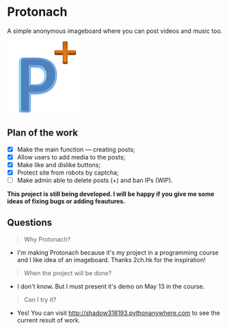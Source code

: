 # Protonach
A simple anonymous imageboard where you can post videos and music too.

![Logo](/static/media/favicon.png)
## Plan of the work
- [x] Make the main function — creating posts;
- [x] Allow users to add media to the posts;
- [x] Make like and dislike buttons;
- [x] Protect site from robots by captcha;
- [ ] Make admin able to delete posts (+) and ban IPs (WIP).

**This project is still being developed. I will be happy if you give me some ideas of fixing bugs or adding feautures.**
## Questions
>Why Protonach?

- I'm making Protonach because it's my project in a programming course and I like idea of an imageboard. Thanks 2ch.hk for the inspiration!
>When the project will be done?

- I don't know. But I must present it's demo on May 13 in the course.
>Can I try it?

- Yes! You can visit http://shadow318193.pythonanywhere.com to see the current result of work.
